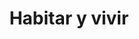 ---
number: '16'
title: 'Habitar y vivir'
summary: 'Una casa puede ser igual a otra en su distribución espacial o en la materialidad de sus acabados, pero siempre serán hogares completamente diferentes.'
text: 'Actualmente, la gran mayoría de los proyectos residenciales ofrecen una limitada opción en sus tipologías de vivienda, una unidad habitacional termina siendo la réplica de otra. Sin embargo, son los usuarios los que se encargan de adaptar el espacio según sus gustos, exigencias y necesidades, transformándolo en una unidad completamente diferente puesto que sus dinámicas y formas de habitar dicho espacio varían a las de otros usuarios. Un proyecto residencial no finaliza con la construcción de éste, lo que sucede después es incluso más interesante. Como diseñadores podemos proponer un escenario pero son los habitantes en su diario vivir los que deciden cómo se van a desenvolver en éste.'
question: '¿El diseño arquitectónico de una vivienda define las dinámicas y actividades que se realizan en ésta o lo hacen los usuarios?'
image: '/inhabiting-and-living.png'
---